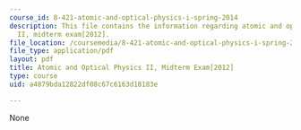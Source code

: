 ```yaml
---
course_id: 8-421-atomic-and-optical-physics-i-spring-2014
description: This file contains the information regarding atomic and optical physics
  II, midterm exam[2012].
file_location: /coursemedia/8-421-atomic-and-optical-physics-i-spring-2014/a4879bda12822df08c67c6163d18183e_MIT8_421S14_midterm2012.pdf
file_type: application/pdf
layout: pdf
title: Atomic and Optical Physics II, Midterm Exam[2012]
type: course
uid: a4879bda12822df08c67c6163d18183e

---
```

None